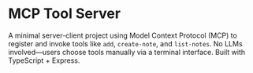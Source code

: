# MCP Tool Server

A minimal server-client project using Model Context Protocol (MCP) to register and invoke tools like `add`, `create-note`, and `list-notes`. No LLMs involved—users choose tools manually via a terminal interface. Built with TypeScript + Express.
